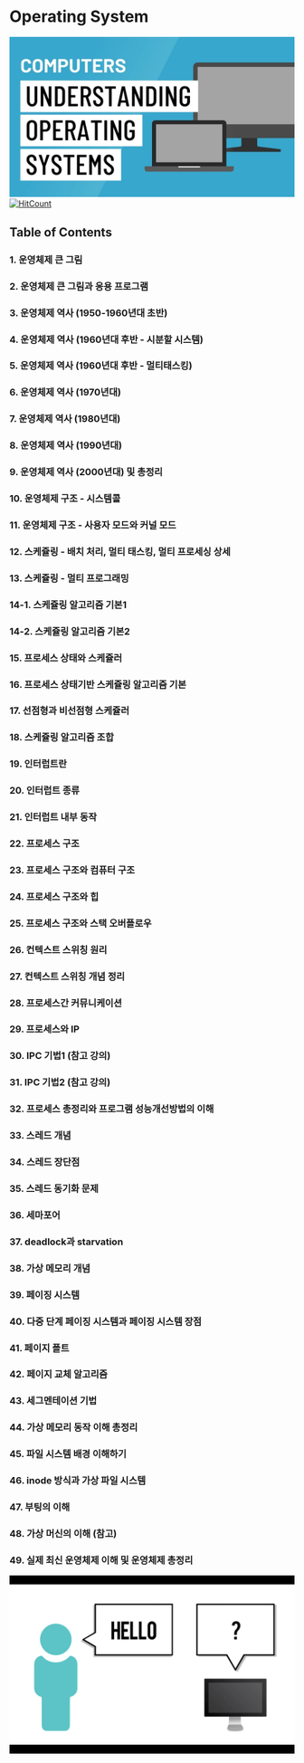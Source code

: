# Operating System

![os1](../../images/os_5.jpg)
[![HitCount](http://hits.dwyl.io/boys-be-ambitious//Operating_system.svg)](http://hits.dwyl.io/boys-be-ambitious//Operating_system)

## Table of Contents
### 1. 운영체제 큰 그림
### 2. 운영체제 큰 그림과 응용 프로그램
### 3. 운영체제 역사 (1950-1960년대 초반)
### 4. 운영체제 역사 (1960년대 후반 - 시분할 시스템)
### 5. 운영체제 역사 (1960년대 후반 - 멀티태스킹)
### 6. 운영체제 역사 (1970년대)
### 7. 운영체제 역사 (1980년대)
### 8. 운영체제 역사 (1990년대)
### 9. 운영체제 역사 (2000년대) 및 총정리
### 10. 운영체제 구조 - 시스템콜
### 11. 운영체제 구조 - 사용자 모드와 커널 모드
### 12. 스케쥴링 - 배치 처리, 멀티 태스킹, 멀티 프로세싱 상세
### 13. 스케쥴링 - 멀티 프로그래밍
### 14-1. 스케쥴링 알고리즘 기본1
### 14-2. 스케쥴링 알고리즘 기본2
### 15. 프로세스 상태와 스케쥴러
### 16. 프로세스 상태기반 스케쥴링 알고리즘 기본
### 17. 선점형과 비선점형 스케쥴러
### 18. 스케쥴링 알고리즘 조합
### 19. 인터럽트란
### 20. 인터럽트 종류
### 21. 인터럽트 내부 동작
### 22. 프로세스 구조
### 23. 프로세스 구조와 컴퓨터 구조
### 24. 프로세스 구조와 힙
### 25. 프로세스 구조와 스택 오버플로우
### 26. 컨텍스트 스위칭 원리
### 27. 컨텍스트 스위칭 개념 정리
### 28. 프로세스간 커뮤니케이션
### 29. 프로세스와 IP
### 30. IPC 기법1 (참고 강의)
### 31. IPC 기법2 (참고 강의)
### 32. 프로세스 총정리와 프로그램 성능개선방법의 이해
### 33. 스레드 개념
### 34. 스레드 장단점
### 35. 스레드 동기화 문제
### 36. 세마포어
### 37. deadlock과 starvation
### 38. 가상 메모리 개념
### 39. 페이징 시스템
### 40. 다중 단계 페이징 시스템과 페이징 시스템 장점
### 41. 페이지 폴트
### 42. 페이지 교체 알고리즘
### 43. 세그멘테이션 기법
### 44. 가상 메모리 동작 이해 총정리
### 45. 파일 시스템 배경 이해하기
### 46. inode 방식과 가상 파일 시스템
### 47. 부팅의 이해
### 48. 가상 머신의 이해 (참고)
### 49. 실제 최신 운영체제 이해 및 운영체제 총정리

![os3](../../images/os_6.png)